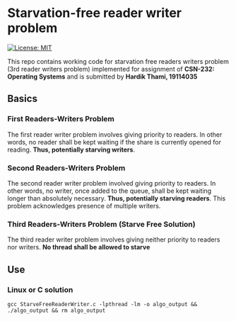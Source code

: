 # Starvation-free reader writer problem

[![License: MIT](https://img.shields.io/badge/License-MIT-blue.svg)](https://opensource.org/licenses/MIT)

This repo contains working code for starvation free readers writers problem (3rd reader writers problem) implemented for assignment of **CSN-232: Operating Systems** and is submitted by **Hardik Thami, 19114035**

## Basics

### First Readers-Writers Problem
The first reader writer problem involves giving priority to readers. In other words, no reader shall be kept waiting if the share is currently opened for reading. 
**Thus, potentially starving writers**. 

### Second Readers-Writers Problem
The second reader writer problem involved giving priority to readers. In other words, no writer, once added to the queue, shall be kept waiting longer than absolutely necessary. **Thus, potentially starving readers**. This problem acknowledges presence of multiple writers.

### Third Readers-Writers Problem (Starve Free Solution)
The third reader writer problem involves giving neither priority to readers nor writers. 
**No thread shall be allowed to starve**

## Use

### Linux or C solution
`gcc StarveFreeReaderWriter.c -lpthread -lm -o algo_output && ./algo_output && rm algo_output`
